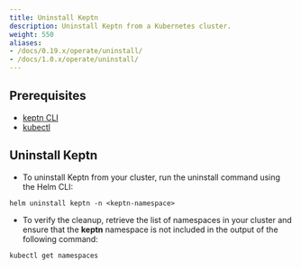```yaml
---
title: Uninstall Keptn
description: Uninstall Keptn from a Kubernetes cluster.
weight: 550
aliases:
- /docs/0.19.x/operate/uninstall/
- /docs/1.0.x/operate/uninstall/
---
```


## Prerequisites
- [keptn CLI](../cli-install)
- [kubectl](https://kubernetes.io/docs/tasks/tools/install-kubectl/)

## Uninstall Keptn

- To uninstall Keptn from your cluster, run the uninstall command using the Helm CLI:

``` console
helm uninstall keptn -n <keptn-namespace>
```

- To verify the cleanup, retrieve the list of namespaces in your cluster and ensure that the **keptn** namespace is not included in the output of the following command:

```console
kubectl get namespaces
```
